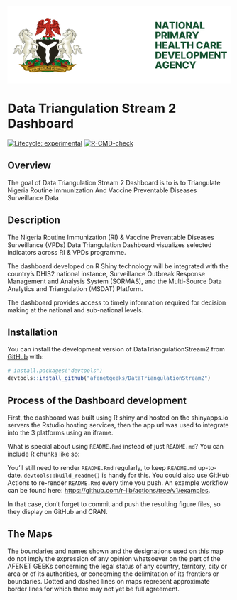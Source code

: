 
<!-- README.md is generated from README.Rmd. Please edit that file -->

<img src="man/figures/nphcda-logo.svg" align="center" />

# Data Triangulation Stream 2 Dashboard

<!-- badges: start -->

[![Lifecycle:
experimental](https://img.shields.io/badge/lifecycle-experimental-orange.svg)](https://lifecycle.r-lib.org/articles/stages.html#experimental)
[![R-CMD-check](https://github.com/amanyiraho/DataTriangulationStream2/workflows/R-CMD-check/badge.svg)](https://github.com/amanyiraho/DataTriangulationStream2/actions)
<!-- badges: end -->

## Overview

The goal of Data Triangulation Stream 2 Dashboard is to is to
Triangulate Nigeria Routine Immunization And Vaccine Preventable
Diseases Surveillance Data

## Description

The Nigeria Routine Immunization (RI) & Vaccine Preventable Diseases
Surveillance (VPDs) Data Triangulation Dashboard visualizes selected
indicators across RI & VPDs programme.

The dashboard developed on R Shiny technology will be integrated with
the country’s DHIS2 national instance, Surveillance Outbreak Response
Management and Analysis System (SORMAS), and the Multi-Source Data
Analytics and Triangulation (MSDAT) Platform.

The dashboard provides access to timely information required for
decision making at the national and sub-national levels.

## Installation

You can install the development version of DataTriangulationStream2 from
[GitHub](https://github.com/) with:

``` r
# install.packages("devtools")
devtools::install_github("afenetgeeks/DataTriangulationStream2")
```

## Process of the Dashboard development

First, the dashboard was built using R shiny and hosted on the
shinyapps.io servers the Rstudio hosting services, then the app url was
used to integrate into the 3 platforms using an iframe.

What is special about using `README.Rmd` instead of just `README.md`?
You can include R chunks like so:

You’ll still need to render `README.Rmd` regularly, to keep `README.md`
up-to-date. `devtools::build_readme()` is handy for this. You could also
use GitHub Actions to re-render `README.Rmd` every time you push. An
example workflow can be found here:
<https://github.com/r-lib/actions/tree/v1/examples>.

In that case, don’t forget to commit and push the resulting figure
files, so they display on GitHub and CRAN.

## The Maps

The boundaries and names shown and the designations used on this map do
not imply the expression of any opinion whatsoever on the part of the
AFENET GEEKs concerning the legal status of any country, territory, city
or area or of its authorities, or concerning the delimitation of its
frontiers or boundaries. Dotted and dashed lines on maps represent
approximate border lines for which there may not yet be full agreement.
